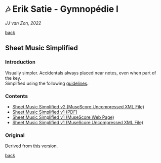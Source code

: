 🎶 Erik Satie - Gymnopédie Ⅰ
============================

*JJ van Zon, 2022*

[back](../README.md)

Sheet Music Simplified
----------------------

### Introduction

Visually simpler. Accidentals always placed near notes, even when part of the key.  
Simplified using the following [guidelines](https://jjvanzon.github.io/Piano-Playing-Docs/methods/sheet-music-simplification.html).

### Contents

- [Sheet Music Simplified v2 (MuseScore Uncompressed XML File)](satie-gymnopedie-1-sheet-music-simplified.mscx)
- [Sheet Music Simplified v1 (PDF)](satie-gymnopedie-1-sheet-music-simplified-v1.pdf)
- <a href="https://musescore.com/user/42589871/scores/7719923" target="_blank" rel="noopener noreferrer">Sheet Music Simplified v1 (MuseScore Web Page)</a>
- [Sheet Music Simplified v1 (MuseScore Uncompressed XML File)](satie-gymnopedie-1-sheet-music-simplified-v1.mscx)

### Original

Derived from [this](https://jjvanzon.github.io/Piano-Playing-Docs/satie-gymnopedie-1/sheet-music/README.html) version.

[back](../README.md)